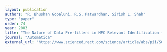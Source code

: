 ```yaml
---
layout: publication
authors: "R. Bhushan Gopaluni, R.S. Patwardhan, Sirish L. Shah"
type: "paper"
order: 74
year: 2003
title: "The Nature of Data Pre-filters in MPC Relevant Identification – Open and Closed Loop Issues"
journal: "Automatica"
external_url: "https://www.sciencedirect.com/science/article/abs/pii/S0005109803001468"
---
```

